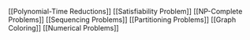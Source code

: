 [[Polynomial-Time Reductions]]
[[Satisfiability Problem]]
[[NP-Complete Problems]]
[[Sequencing Problems]]
[[Partitioning Problems]]
[[Graph Coloring]]
[[Numerical Problems]]